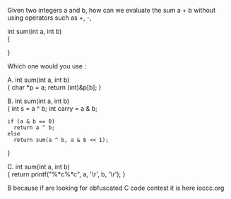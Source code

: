 Given two integers a and b, how can we evaluate the sum a + b without using operators such as +, -,

int sum(int a, int b)  
{
 
}



Which one would you use :

A.
int sum(int a, int b)  
{ 
    char *p = a; 
    return (int)&p[b]; 
}

B.
int sum(int a, int b)  
{ 
    int s = a ^ b; 
    int carry = a & b; 
  
    if (a & b == 0) 
      return a ^ b; 
    else 
      return sum(a ^ b, a & b << 1); 
}

C.
int sum(int a, int b)  
{ 
    return printf("%*c%*c", a, '\r', b, '\r'); 
}

B because if are looking for obfuscated C code contest it is here ioccc.org
